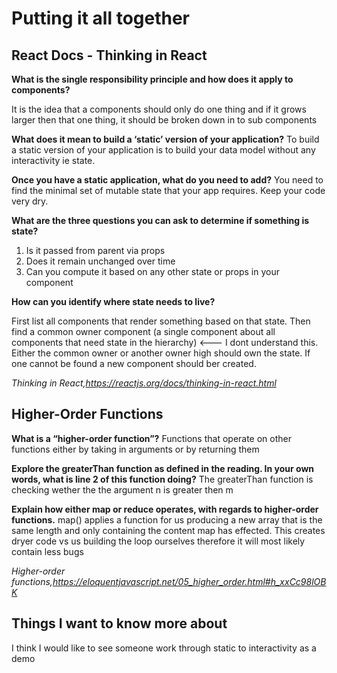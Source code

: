 # Putting it all together

## React Docs - Thinking in React

**What is the single responsibility principle and how does it apply to components?**

It is the idea that a components should only do one thing and if it grows larger then that one thing, it should be broken down in to sub components

**What does it mean to build a ‘static’ version of your application?**
To build a static version of your application is to build your data model without any interactivity ie state.

**Once you have a static application, what do you need to add?**
You need to find the minimal set of mutable state that your app requires. Keep your code very dry.

**What are the three questions you can ask to determine if something is state?**

1. Is it passed from parent via props
2. Does it remain unchanged over time
3. Can you compute it based on any other state or props in your component

**How can you identify where state needs to live?**

First list all components that render something based on that state. Then find a common owner component (a single component about all components that need state in the hierarchy) <--- I dont understand this. Either the common owner or another owner high should own the state. If one cannot be found a new component should ber created.

<cite>Thinking in React,https://reactjs.org/docs/thinking-in-react.html</cite>

## Higher-Order Functions

**What is a “higher-order function”?**
Functions that operate on other functions either by taking in arguments or by returning them

**Explore the greaterThan function as defined in the reading. In your own words, what is line 2 of this function doing?**
The greaterThan function is checking wether the the argument n is greater then m

**Explain how either map or reduce operates, with regards to higher-order functions.**
map() applies a function for us producing a new array that is the same length and only containing the content map has effected. This creates dryer code vs us building the loop ourselves therefore it will most likely contain less bugs

<cite>Higher-order functions,https://eloquentjavascript.net/05_higher_order.html#h_xxCc98lOBK</cite>

## Things I want to know more about

I think I would like to see someone work through static to interactivity as a demo
